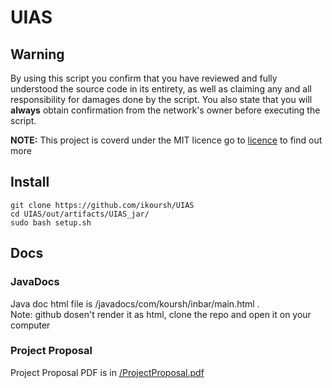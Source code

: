 # UIAS

## Warning
By using this script you confirm that you have reviewed and fully understood the source code in its entirety, as well as claiming any and all responsibility for damages done by the script. You also state that you will **always** obtain confirmation from the network's owner before executing the script.

**NOTE:** This project is coverd under the MIT licence go to [licence](LICENSE) to find out more

## Install
    git clone https://github.com/ikoursh/UIAS
    cd UIAS/out/artifacts/UIAS_jar/
    sudo bash setup.sh 

## Docs
### JavaDocs
Java doc html file is /javadocs/com/koursh/inbar/main.html .  
Note: github dosen't render it as html, clone the repo and open it on your computer
### Project Proposal
Project Proposal PDF is in [/ProjectProposal.pdf](ProjectProposal.pdf)
